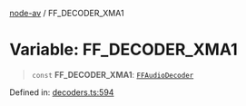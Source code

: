 [node-av](../globals.md) / FF\_DECODER\_XMA1

# Variable: FF\_DECODER\_XMA1

> `const` **FF\_DECODER\_XMA1**: [`FFAudioDecoder`](../type-aliases/FFAudioDecoder.md)

Defined in: [decoders.ts:594](https://github.com/seydx/av/blob/f8631fc881b394300b1479f511d55cf1c370a87f/src/constants/decoders.ts#L594)
